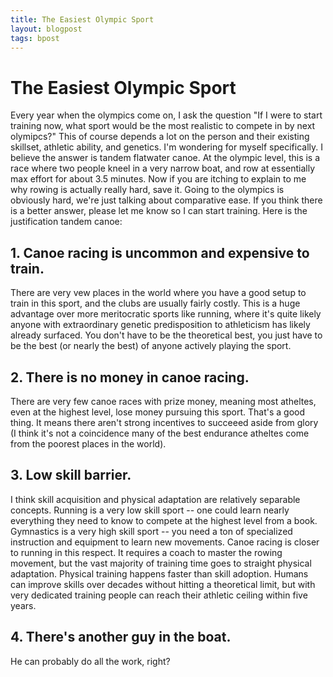 ```yaml
---
title: The Easiest Olympic Sport
layout: blogpost
tags: bpost
---
```


# The Easiest Olympic Sport

Every year when the olympics come on, I ask the question "If I were to start training now, what sport would be the most realistic to compete in by next olymipcs?" This of course depends a lot on the person and their existing skillset, athletic ability, and genetics. I'm wondering for myself specifically. I believe the answer is tandem flatwater canoe. At the olympic level, this is a race where two people kneel in a very narrow boat, and row at essentially max effort for about 3.5 minutes. Now if you are itching to explain to me why rowing is actually really hard, save it. Going to the olympics is obviously hard, we're just talking about comparative ease. If you think there is a better answer, please let me know so I can start training. Here is the justification tandem canoe:

## 1. Canoe racing is uncommon and expensive to train.

There are very vew places in the world where you have a good setup to train in this sport, and the clubs are usually fairly costly. This is a huge advantage over more meritocratic sports like running, where it's quite likely anyone with extraordinary genetic predisposition to athleticism has likely already surfaced. You don't have to be the theoretical best, you just have to be the best (or nearly the best) of anyone actively playing the sport.

## 2. There is no money in canoe racing.

There are very few canoe races with prize money, meaning most atheltes, even at the highest level, lose money pursuing this sport. That's a good thing. It means there aren't strong incentives to succeeed aside from glory (I think it's not a coincidence many of the best endurance atheltes come from the poorest places in the world).

## 3. Low skill barrier.

I think skill acquisition and physical adaptation are relatively separable concepts. Running is a very low skill sport -- one could learn nearly everything they need to know to compete at the highest level from a book. Gymnastics is a very high skill sport -- you need a ton of specialized instruction and equipment to learn new movements. Canoe racing is closer to running in this respect. It requires a coach to master the rowing movement, but the vast majority of training time goes to straight physical adaptation. Physical training happens faster than skill adoption. Humans can improve skills over decades without hitting a theoretical limit, but with very dedicated training people can reach their athletic ceiling within five years.

## 4. There's another guy in the boat.

He can probably do all the work, right?
